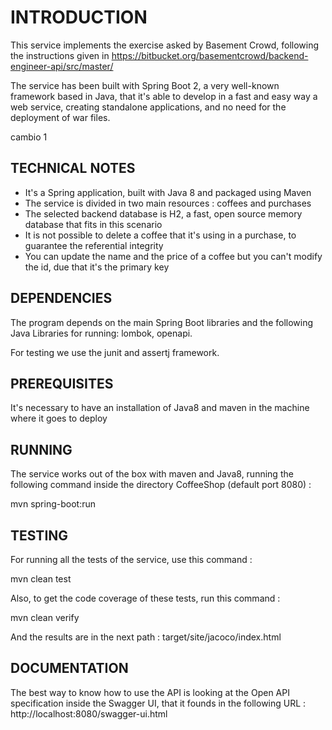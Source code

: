 
# INTRODUCTION


This service implements the exercise asked by Basement Crowd, following the instructions given in https://bitbucket.org/basementcrowd/backend-engineer-api/src/master/

The service has been built with Spring Boot 2, a very well-known framework based in Java, that it's able to develop in a fast and easy way a web service, creating standalone applications, and no need for the deployment of war files.

cambio 1

## TECHNICAL NOTES

* It's a Spring application, built with Java 8 and packaged using Maven
* The service is divided in two main resources : coffees and purchases
* The selected backend database is H2, a fast, open source memory database that fits in this scenario
* It is not possible to delete a coffee that it's using in a purchase, to guarantee the referential integrity
* You can update the name and the price of a coffee but you can't modify the id, due that it's the primary key


## DEPENDENCIES

The program depends on the main Spring Boot libraries and the following Java Libraries for running: lombok, openapi.

For testing we use the junit and assertj framework.

## PREREQUISITES

It's necessary to have an installation of Java8 and maven in the machine where it goes to deploy

## RUNNING

The service works out of the box with maven and Java8, running the following command inside the directory CoffeeShop (default port 8080) :

mvn spring-boot:run


## TESTING

For running all the tests of the service, use this command :

mvn clean test

Also, to get the code coverage of these tests, run this command :

mvn clean verify

And the results are in the next path :  target/site/jacoco/index.html


## DOCUMENTATION

The best way to know how to use the API is looking at the Open API specification inside the Swagger UI, that it founds in the following URL :
	http://localhost:8080/swagger-ui.html


